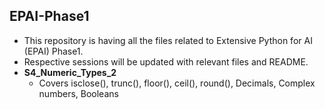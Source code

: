 ## EPAI-Phase1
 - This repository is having all the files related to Extensive Python for AI (EPAI) Phase1.
 - Respective sessions will be updated with relevant files and README.
 - **S4_Numeric_Types_2**
    - Covers isclose(), trunc(), floor(), ceil(), round(), Decimals, Complex numbers, Booleans 